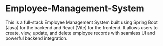 # Employee-Management-System
This is a full-stack Employee Management System built using Spring Boot (Java) for the backend and React (Vite) for the frontend. It allows users to create, view, update, and delete employee records with seamless UI and powerful backend integration.
